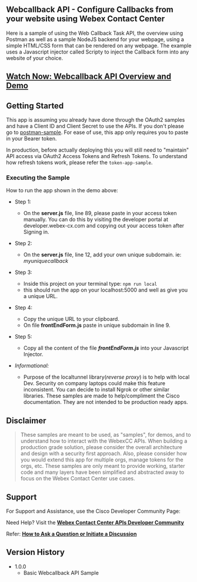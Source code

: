 ## Webcallback API - Configure Callbacks from your website using Webex Contact Center

Here is a sample of using the Web Callback Task API, the overview using Postman as well as a sample NodeJS backend for your webpage, using a simple HTML/CSS form that can be rendered on any webpage.
The example uses a Javascript injector called Scripty to inject the Callback form into any website of your choice.

## [Watch Now: Webcallback API Overview and Demo](https://app.vidcast.io/share/b26ca3a0-309a-4244-8455-56306b302573)

## Getting Started

This app is assuming you already have done through the OAuth2 samples and have a Client ID and Client Secret to use the APIs. If you don't please go to [postman-sample](https://github.com/CiscoDevNet/webex-contact-center-api-samples/tree/main/postman-sample). For ease of use, this app only requires you to paste in your Bearer token.

In production, before actually deploying this you will still need to "maintain" API access via OAuth2 Access Tokens and Refresh Tokens. To understand how refresh tokens work, please refer the `token-app-sample`.

### Executing the Sample

How to run the app shown in the demo above:

- Step 1:

  - On the **server.js** file, line 89, please paste in your access token manually. You can do this by visiting the developer portal at developer.webex-cx.com and copying out your access token after Signing in.

- Step 2:

  - On the **server.js** file, line 12, add your own unique subdomain. ie: _myuniquecallback_

- Step 3:

  - Inside this project on your terminal type: `npm run local`
  - this should run the app on your localhost:5000 and well as give you a unique URL.

- Step 4:

  - Copy the unique URL to your clipboard.
  - On file **frontEndForm.js** paste in unique subdomain in line 9.

- Step 5:

  - Copy all the content of the file _**frontEndForm.js**_ into your Javascript Injector.

- _Informational:_
  - Purpose of the localtunnel library(_reverse proxy_) is to help with local Dev. Security on company laptops could make this feature inconsistent. You can decide to install Ngrok or other similar libraries. These samples are made to help/compliment the Cisco documentation. They are not intended to be production ready apps.

## Disclaimer

> These samples are meant to be used, as "samples", for demos, and to understand how to interact with the WebexCC APIs.
> When building a production grade solution, please consider the overall architecture and design with a security first approach.
> Also, please consider how you would extend this app for multiple orgs, manage tokens for the orgs, etc.
> These samples are only meant to provide working, starter code and many layers have been simplified and abstracted away to focus on the Webex Contact Center use cases.

## Support

For Support and Assistance, use the Cisco Developer Community Page:

Need Help? Visit the **[Webex Contact Center APIs Developer Community](https://community.cisco.com/t5/contact-center/bd-p/j-disc-dev-contact-center)**

Refer: **[How to Ask a Question or Initiate a Discussion](https://community.cisco.com/t5/contact-center/webex-contact-center-apis-developer-community-and-support/m-p/4558270)**

## Version History

- 1.0.0
  - Basic Webcallback API Sample
